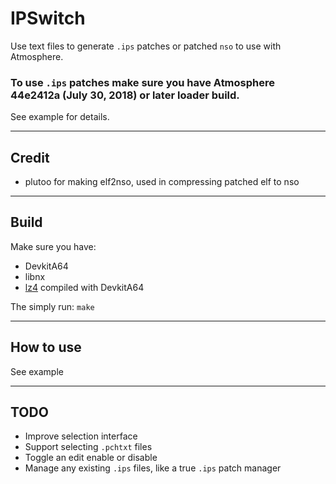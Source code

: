 # IPSwitch
Use text files to generate `.ips` patches or patched `nso` to use with Atmosphere.

### To use `.ips` patches make sure you have Atmosphere 44e2412a (July 30, 2018) or later loader build.

See example for details.

---
## Credit
- plutoo for making elf2nso, used in compressing patched elf to nso

---
## Build
Make sure you have:
- DevkitA64
- libnx
- [lz4](https://github.com/lz4/lz4) compiled with DevkitA64

The simply run: `make`

---
## How to use
See example

---
## TODO
- Improve selection interface
- Support selecting `.pchtxt` files
- Toggle an edit enable or disable
- Manage any existing `.ips` files, like a true `.ips` patch manager
